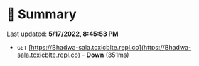 # 📖 Summary
Last updated: **5/17/2022, 8:45:53 PM**

- `GET` [https://Bhadwa-sala.toxicblte.repl.co](https://Bhadwa-sala.toxicblte.repl.co) - **Down** (351ms)

